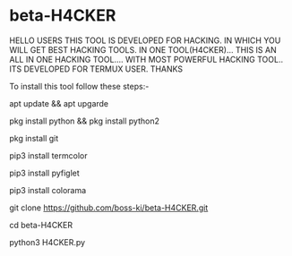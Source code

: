 # beta-H4CKER
HELLO USERS THIS TOOL IS DEVELOPED FOR HACKING. IN WHICH YOU WILL GET BEST HACKING TOOLS. IN ONE TOOL(H4CKER)... THIS IS AN ALL IN ONE HACKING TOOL.... WITH MOST POWERFUL HACKING TOOL.. ITS DEVELOPED FOR TERMUX USER. THANKS

To install this tool follow these steps:-

apt update && apt upgarde

pkg install python && pkg install python2

pkg install git

pip3 install termcolor

pip3 install pyfiglet

pip3 install colorama

git clone https://github.com/boss-ki/beta-H4CKER.git

cd beta-H4CKER

python3 H4CKER.py
